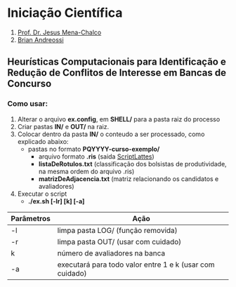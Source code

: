 # Iniciação Científica
1. [Prof. Dr. Jesus Mena-Chalco](http://professor.ufabc.edu.br/~jesus.mena/) 
2. [Brian Andreossi](https://www.linkedin.com/in/brian-andreossi-455258169/)
## Heurísticas Computacionais para Identificação e Redução de Conflitos de Interesse em Bancas de Concurso
### Como usar:
1. Alterar o arquivo **ex.config**, em **SHELL/** para a pasta raiz do processo
2. Criar pastas **IN/** e **OUT/** na raiz.
3. Colocar dentro da pasta **IN/** o conteudo a ser processado, como explicado abaixo:
    - pastas no formato **PQYYYY-curso-exemplo/**
        - arquivo formato **.ris** (saida [ScriptLattes](http://scriptlattes.sourceforge.net))
        - **listaDeRotulos.txt** (classificação dos bolsistas de produtividade, na mesma ordem do arquivo .ris)
        - **matrizDeAdjacencia.txt** (matriz relacionando os candidatos e avaliadores)
4. Executar o script 
    - **./ex.sh [-lr] [k] [-a]**
  
| Parâmetros          |  Ação                                  |
| ------------------- | -------------------------------------  |
|         -l          | limpa pasta LOG/ (função removida)      |
|         -r          | limpa pasta OUT/ (usar com cuidado)     |
|         k           |   número de avaliadores na banca       |
|         -a          | executará para todo valor entre 1 e k (usar com cuidado)| 
